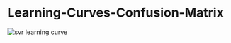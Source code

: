 # Learning-Curves-Confusion-Matrix

![svr learning curve](https://user-images.githubusercontent.com/80234350/127791542-017281b8-29d7-4a9d-a5a6-af976e5ed3a2.png) 

